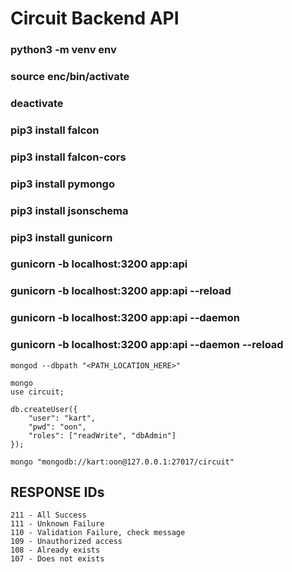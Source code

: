 # Circuit Backend API

### python3 -m venv env
### source enc/bin/activate
### deactivate

### pip3 install falcon
### pip3 install falcon-cors
### pip3 install pymongo
### pip3 install jsonschema
### pip3 install gunicorn

### gunicorn -b localhost:3200 app:api
### gunicorn -b localhost:3200 app:api --reload
### gunicorn -b localhost:3200 app:api --daemon
### gunicorn -b localhost:3200 app:api --daemon --reload

```
mongod --dbpath "<PATH_LOCATION_HERE>"
```

```
mongo
use circuit;
```

```
db.createUser({
	"user": "kart",
	"pwd": "oon",
	"roles": ["readWrite", "dbAdmin"]
});
```

```
mongo "mongodb://kart:oon@127.0.0.1:27017/circuit"
```

## RESPONSE IDs

```
211 - All Success
111 - Unknown Failure
110 - Validation Failure, check message
109 - Unauthorized access
108 - Already exists
107 - Does not exists
```